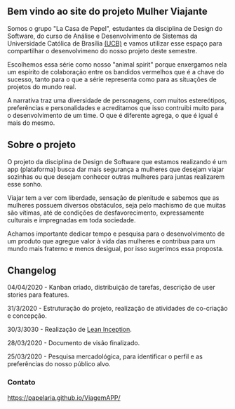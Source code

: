 ## Bem vindo ao site do projeto Mulher Viajante

Somos o grupo "La Casa de Pepel", estudantes da disciplina de Design do Software, do curso de Análise e Desenvolvimento de Sistemas da Universidade Católica de Brasília [(UCB)](https://ucb.catolica.edu.br/) e vamos utilizar esse espaço para compartilhar o desenvolvimeno do nosso projeto deste semestre.

Escolhemos essa série como nosso "animal spirit" porque enxergamos nela um espírito de colaboração entre os bandidos vermelhos que é a chave do sucesso, tanto para o que a série representa como para as situações de projetos do mundo real. 

A narrativa traz uma diversidade de personagens, com muitos estereótipos, preferências e personalidades e acreditamos que isso contruibi muito para o desenvolvimento de um time. O que é diferente agrega, o que é igual é mais do mesmo.


## Sobre o projeto

O projeto da disciplina de Design de Software que estamos realizando é um app (plataforma) busca dar mais segurança a mulheres que desejam viajar sozinhas ou que desejam conhecer outras mulheres para juntas realizarem esse sonho. 

Viajar tem a ver com liberdade, sensação de plenitude e sabemos que as mulheres possuem diversos obstáculos, seja pelo machismo de que muitas são vítimas, até de condições de desfavorecimento, expressamente culturais e impregnadas em toda sociedade. 

Achamos importante dedicar tempo e pesquisa para o desenvolvimento de um produto que agregue valor à vida das mulheres e contribua para um mundo mais fraterno e menos desigual, por isso sugerimos essa proposta. 


## Changelog 

04/04/2020 - Kanban criado, distribuição de tarefas, descrição de user stories para features.

31/3/2020 - Estruturação do  projeto, realização de atividades de co-criação e concepção.

30/3/3030 - Realização de [Lean Inception](https://www.caroli.org/lean-inception).

28/03/2020 - Documento de visão finalizado. 

25/03/2020 - Pesquisa mercadológica, para identificar o perfil e as preferências do nosso público alvo.


### Contato

https://papelaria.github.io/ViagemAPP/
